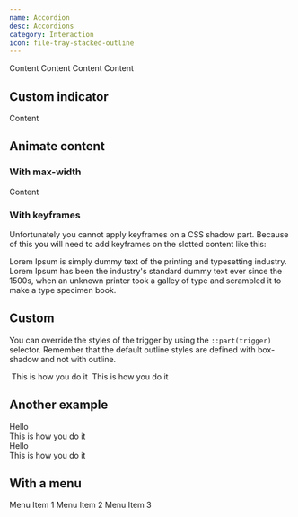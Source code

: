 ```yaml
---
name: Accordion
desc: Accordions
category: Interaction
icon: file-tray-stacked-outline
---
```


<core-knobs element="core-accordion-item">
<core-accordion>
  <core-accordion-item heading="Accordion 1">
    <core-box p="md">Content</core-box>
  </core-accordion-item>
  <core-accordion-item heading="Accordion 2">
    <core-box p="md">Content</core-box>
  </core-accordion-item>
  <core-accordion-item heading="Accordion 3">
    <core-box p="md">Content</core-box>
  </core-accordion-item>
  <core-accordion-item disabled heading="Disabled Accordion 4">
    <core-box p="md">Content</core-box>
  </core-accordion-item>
</core-accordion>
</core-knobs>

## Custom indicator

<core-knobs hideTabs element="core-accordion">
<style>
  .indicator [slot="start"] {
    transform: rotate(0deg);
    transition: all 0.2s ease;
  }
  .indicator[open] [slot="start"] {
    transform: rotate(90deg);
  }
</style>
<core-accordion>
  <core-accordion-item class="indicator" hide-default-indicator heading="Heading">
    <i slot="start" class="gg-chevron-right"></i>
    <core-box p="md">Content</core-box>
  </core-accordion-item>
</core-accordion>
</core-knobs>

## Animate content

### With max-width

<core-knobs hideTabs element="core-accordion">
<style>
  .animate::part(content) {
    display: block;
    overflow: hidden;
    max-height: 0;
    transition: max-height 0.5s ease;
  }
  .animate[open]::part(content) {
    max-height: 100px;
  }
</style>
<core-accordion>
  <core-accordion-item class="animate" heading="Heading">
    <core-box p="md">Content</core-box>
  </core-accordion-item>
</core-accordion>
</core-knobs>

### With keyframes

Unfortunately you cannot apply keyframes on a CSS shadow part.
Because of this you will need to add keyframes on the slotted content like this:

<core-knobs hideTabs element="core-accordion">
<style>
  @keyframes dropdown {
    0% {
      transform: rotateX(-90deg);
    }
    40% {
      transform: rotateX(20deg);
    }
    100% {
      transform: rotateX(0deg);
    }
  }
  .animate-2 .content {
    perspective: 1000px;
  }
  .animate-2[open] core-box {
    animation: 650ms both dropdown;
  }
</style>
<core-accordion>
  <core-accordion-item class="animate-2" heading="Heading">
    <div class="content">
    <core-box p="md">
    Lorem Ipsum is simply dummy text of the printing and typesetting industry. Lorem Ipsum has been the industry's standard dummy text ever since the 1500s, when an unknown printer took a galley of type and scrambled it to make a type specimen book.
    </core-box>
    </div>
  </core-accordion-item>
</core-accordion>
</core-knobs>

## Custom

You can override the styles of the trigger by using the `::part(trigger)` selector.
Remember that the default outline styles are defined with box-shadow and not with outline.

<core-knobs hideTabs element="core-accordion">
<style>
  .custom core-accordion-item {
    border: 1px solid var(--core-color-ui);
    border-radius: var(--core-border-radius-md);
    margin-bottom: var(--core-space-sm);
  }
  /* Use focus within to style the box when it has focus */
  .custom core-accordion-item[open] {
    border-color: var(--core-color-primary);
  }
  .custom core-accordion-item[open]::part(trigger) {
    color: var(--core-color-primary);
  }
  .custom core-accordion-item::part(trigger):hover {
    color: var(--core-color-primary);
  }
  .custom core-accordion-item[open] .gg-add-r,
  .custom core-accordion-item .gg-remove-r {
    display: none;
  }
  .custom core-accordion-item[open] .gg-remove-r,
  .custom core-accordion-item .gg-add-r {
    display: inline-block;
    margin-right: var(--core-space-md);
  }
</style>
<core-accordion mode="single" class="custom">
  <core-accordion-item size="lg" heading="How do I do this?" hide-default-indicator>
    <i slot="start" class="gg-add-r"></i>
    <i slot="start" class="gg-remove-r"></i>
    <core-box p="md">This is how you do it</core-box>
  </core-accordion-item>
  <core-accordion-item size="lg" heading="How do I do this?" hide-default-indicator>
    <i slot="start" class="gg-add-r"></i>
    <i slot="start" class="gg-remove-r"></i>
    <core-box p="md">This is how you do it</core-box>
  </core-accordion-item>
</core-accordion>
</core-knobs>

## Another example

<core-knobs hideTabs element="core-accordion">
<style>
  .custom-2 core-accordion-item {
    border: 0;
    box-shadow: var(--core-depth-sm);
    position: relative;
    margin-bottom: var(--core-space-sm);
  }
  .custom-2 [slot="trigger"] {
    padding: var(--core-space-md);
  }
  .custom-2 core-accordion-item {
    border: 0;
  }
  .custom-2 core-button {
    position: absolute;
    right: var(--core-space-md);
    bottom: calc(var(--core-space-md) * -1);
  }
  .custom-2 core-accordion-item[open] ion-icon {
    transform: rotate(180deg);
  }
</style>
<core-accordion mode="single" class="custom-2">
  <core-accordion-item size="lg" heading="How do I do this?" hide-default-indicator>
    <div slot="trigger">
      Hello
      <core-button variant="primary">
        <ion-icon name="arrow-down-outline"></ion-icon>
      </core-button>
    </div>
    <core-box p="md">This is how you do it</core-box>
  </core-accordion-item>
  <core-accordion-item size="lg" heading="How do I do this?" hide-default-indicator>
    <div slot="trigger">
      Hello
      <core-button variant="primary">
          <ion-icon name="arrow-down-outline"></ion-icon>
      </core-button>
    </div>
    <core-box p="md">This is how you do it</core-box>
  </core-accordion-item>
</core-accordion>
</core-knobs>

## With a menu

<core-knobs hideTabs element="core-accordion">
<core-accordion>
  <core-accordion-item heading="Hello">
    <core-menu>
      <core-menu-item>Menu Item 1</core-menu-item>
      <core-menu-item>Menu Item 2</core-menu-item>
      <core-menu-item>Menu Item 3</core-menu-item>
    </core-menu>
  </core-accordion-item>
</core-accordion>
</core-knobs>

